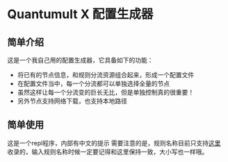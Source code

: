 # Quantumult X 配置生成器


## 简单介绍
这是一个我自己用的配置生成器，它具备如下的功能：
- 将已有的节点信息，和规则分流资源组合起来，形成一个配置文件
- 在配置文件当中，每一个分流都可以单独选择全量的节点
- 虽然这样让每一个分流变的巨长无比，但是单独控制真的很重要！
- 另外节点支持网络下载，也支持本地路径

## 简单使用
这是一个repl程序，内部有中文的提示
需要注意的是，规则名称目前只支持[这里](https://github.com/blackmatrix7/ios_rule_script/tree/master/rule/QuantumultX)收录的，输入规则名称时候一定要记得和这里保持一致，大小写也一样哦。

